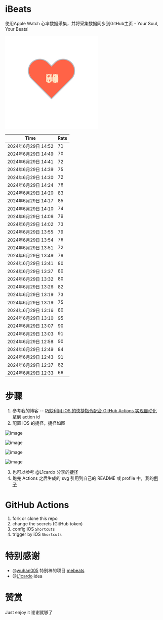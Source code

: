 # iBeats
使用Apple Watch 心率数据采集，并将采集数据同步到GitHub主页 - Your Soul, Your Beats!

![](./files/heart.svg)

<!--START_SECTION:my_heart_rate-->
| Time | Rate | 
 | ---- | ---- | 
| 2024年6月29日 14:52 | 71 |
| 2024年6月29日 14:49 | 70 |
| 2024年6月29日 14:41 | 72 |
| 2024年6月29日 14:39 | 75 |
| 2024年6月29日 14:30 | 72 |
| 2024年6月29日 14:24 | 76 |
| 2024年6月29日 14:20 | 83 |
| 2024年6月29日 14:17 | 85 |
| 2024年6月29日 14:10 | 74 |
| 2024年6月29日 14:06 | 79 |
| 2024年6月29日 14:02 | 73 |
| 2024年6月29日 13:55 | 79 |
| 2024年6月29日 13:54 | 76 |
| 2024年6月29日 13:51 | 72 |
| 2024年6月29日 13:49 | 79 |
| 2024年6月29日 13:41 | 80 |
| 2024年6月29日 13:37 | 80 |
| 2024年6月29日 13:32 | 80 |
| 2024年6月29日 13:26 | 82 |
| 2024年6月29日 13:19 | 73 |
| 2024年6月29日 13:19 | 75 |
| 2024年6月29日 13:16 | 80 |
| 2024年6月29日 13:10 | 95 |
| 2024年6月29日 13:07 | 90 |
| 2024年6月29日 13:03 | 91 |
| 2024年6月29日 12:58 | 90 |
| 2024年6月29日 12:49 | 84 |
| 2024年6月29日 12:43 | 91 |
| 2024年6月29日 12:37 | 82 |
| 2024年6月29日 12:33 | 66 |

<!--END_SECTION:my_heart_rate-->

# 步骤
1. 参考我的博客 -- [巧妙利用 iOS 的快捷指令配合 GitHub Actions 实现自动化](https://github.com/yihong0618/gitblog/issues/198) 拿到 action id
2. 配置 iOS 的捷径，捷径如图

![image](https://user-images.githubusercontent.com/15976103/122154218-0db0b480-ce97-11eb-93bb-5aec07c558dc.png)

![image](https://user-images.githubusercontent.com/15976103/122154236-186b4980-ce97-11eb-8e4b-70551a0391ae.png)

![image](https://user-images.githubusercontent.com/15976103/122154268-2d47dd00-ce97-11eb-902e-3acf292265a9.png)

![image](https://user-images.githubusercontent.com/15976103/122174055-fa144680-ceb4-11eb-9be2-3eb83cd516f7.png)

3. 也可以参考 @L1cardo 分享的[捷径](https://www.icloud.com/shortcuts/6ab6047b459c41ad822ad6b94b1c03d4)
4. 跑完 Actions 之后生成的 svg 引用到自己的 README 或 profile 中，我的[例子](https://github.com/yihong0618) 

# GitHub Actions

1. fork or clone this repo
2. change the secrets (GitHub token)
3. config iOS `Shortcuts` 
4. trigger by iOS `Shortcuts`

# 特别感谢
- @[wuhan005](https://github.com/wuhan005) 特别棒的项目 [mebeats](https://github.com/wuhan005/mebeats)
- @[L1cardo](https://github.com/L1cardo) idea

# 赞赏
Just enjoy it
谢谢就够了
